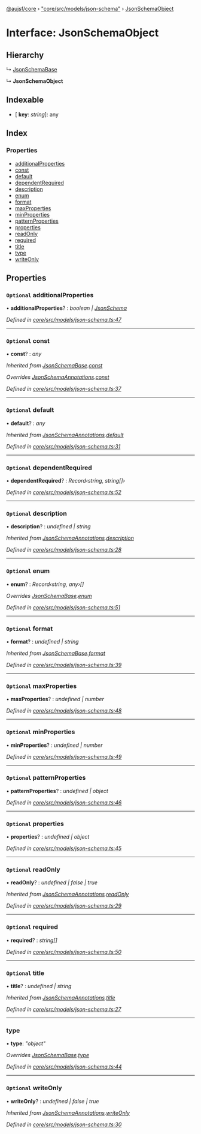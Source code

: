 [@aujsf/core](../README.md) › ["core/src/models/json-schema"](../modules/_core_src_models_json_schema_.md) › [JsonSchemaObject](_core_src_models_json_schema_.jsonschemaobject.md)

# Interface: JsonSchemaObject

## Hierarchy

  ↳ [JsonSchemaBase](_core_src_models_json_schema_.jsonschemabase.md)

  ↳ **JsonSchemaObject**

## Indexable

* \[ **key**: *string*\]: any

## Index

### Properties

* [additionalProperties](_core_src_models_json_schema_.jsonschemaobject.md#optional-additionalproperties)
* [const](_core_src_models_json_schema_.jsonschemaobject.md#optional-const)
* [default](_core_src_models_json_schema_.jsonschemaobject.md#optional-default)
* [dependentRequired](_core_src_models_json_schema_.jsonschemaobject.md#optional-dependentrequired)
* [description](_core_src_models_json_schema_.jsonschemaobject.md#optional-description)
* [enum](_core_src_models_json_schema_.jsonschemaobject.md#optional-enum)
* [format](_core_src_models_json_schema_.jsonschemaobject.md#optional-format)
* [maxProperties](_core_src_models_json_schema_.jsonschemaobject.md#optional-maxproperties)
* [minProperties](_core_src_models_json_schema_.jsonschemaobject.md#optional-minproperties)
* [patternProperties](_core_src_models_json_schema_.jsonschemaobject.md#optional-patternproperties)
* [properties](_core_src_models_json_schema_.jsonschemaobject.md#optional-properties)
* [readOnly](_core_src_models_json_schema_.jsonschemaobject.md#optional-readonly)
* [required](_core_src_models_json_schema_.jsonschemaobject.md#optional-required)
* [title](_core_src_models_json_schema_.jsonschemaobject.md#optional-title)
* [type](_core_src_models_json_schema_.jsonschemaobject.md#type)
* [writeOnly](_core_src_models_json_schema_.jsonschemaobject.md#optional-writeonly)

## Properties

### `Optional` additionalProperties

• **additionalProperties**? : *boolean | [JsonSchema](../modules/_core_src_models_json_schema_.md#jsonschema)*

*Defined in [core/src/models/json-schema.ts:47](https://github.com/jbockle/au-jsonschema-form/blob/05b11cf/packages/core/src/models/json-schema.ts#L47)*

___

### `Optional` const

• **const**? : *any*

*Inherited from [JsonSchemaBase](_core_src_models_json_schema_.jsonschemabase.md).[const](_core_src_models_json_schema_.jsonschemabase.md#optional-const)*

*Overrides [JsonSchemaAnnotations](_core_src_models_json_schema_.jsonschemaannotations.md).[const](_core_src_models_json_schema_.jsonschemaannotations.md#optional-const)*

*Defined in [core/src/models/json-schema.ts:37](https://github.com/jbockle/au-jsonschema-form/blob/05b11cf/packages/core/src/models/json-schema.ts#L37)*

___

### `Optional` default

• **default**? : *any*

*Inherited from [JsonSchemaAnnotations](_core_src_models_json_schema_.jsonschemaannotations.md).[default](_core_src_models_json_schema_.jsonschemaannotations.md#optional-default)*

*Defined in [core/src/models/json-schema.ts:31](https://github.com/jbockle/au-jsonschema-form/blob/05b11cf/packages/core/src/models/json-schema.ts#L31)*

___

### `Optional` dependentRequired

• **dependentRequired**? : *Record‹string, string[]›*

*Defined in [core/src/models/json-schema.ts:52](https://github.com/jbockle/au-jsonschema-form/blob/05b11cf/packages/core/src/models/json-schema.ts#L52)*

___

### `Optional` description

• **description**? : *undefined | string*

*Inherited from [JsonSchemaAnnotations](_core_src_models_json_schema_.jsonschemaannotations.md).[description](_core_src_models_json_schema_.jsonschemaannotations.md#optional-description)*

*Defined in [core/src/models/json-schema.ts:28](https://github.com/jbockle/au-jsonschema-form/blob/05b11cf/packages/core/src/models/json-schema.ts#L28)*

___

### `Optional` enum

• **enum**? : *Record‹string, any›[]*

*Overrides [JsonSchemaBase](_core_src_models_json_schema_.jsonschemabase.md).[enum](_core_src_models_json_schema_.jsonschemabase.md#optional-enum)*

*Defined in [core/src/models/json-schema.ts:51](https://github.com/jbockle/au-jsonschema-form/blob/05b11cf/packages/core/src/models/json-schema.ts#L51)*

___

### `Optional` format

• **format**? : *undefined | string*

*Inherited from [JsonSchemaBase](_core_src_models_json_schema_.jsonschemabase.md).[format](_core_src_models_json_schema_.jsonschemabase.md#optional-format)*

*Defined in [core/src/models/json-schema.ts:39](https://github.com/jbockle/au-jsonschema-form/blob/05b11cf/packages/core/src/models/json-schema.ts#L39)*

___

### `Optional` maxProperties

• **maxProperties**? : *undefined | number*

*Defined in [core/src/models/json-schema.ts:48](https://github.com/jbockle/au-jsonschema-form/blob/05b11cf/packages/core/src/models/json-schema.ts#L48)*

___

### `Optional` minProperties

• **minProperties**? : *undefined | number*

*Defined in [core/src/models/json-schema.ts:49](https://github.com/jbockle/au-jsonschema-form/blob/05b11cf/packages/core/src/models/json-schema.ts#L49)*

___

### `Optional` patternProperties

• **patternProperties**? : *undefined | object*

*Defined in [core/src/models/json-schema.ts:46](https://github.com/jbockle/au-jsonschema-form/blob/05b11cf/packages/core/src/models/json-schema.ts#L46)*

___

### `Optional` properties

• **properties**? : *undefined | object*

*Defined in [core/src/models/json-schema.ts:45](https://github.com/jbockle/au-jsonschema-form/blob/05b11cf/packages/core/src/models/json-schema.ts#L45)*

___

### `Optional` readOnly

• **readOnly**? : *undefined | false | true*

*Inherited from [JsonSchemaAnnotations](_core_src_models_json_schema_.jsonschemaannotations.md).[readOnly](_core_src_models_json_schema_.jsonschemaannotations.md#optional-readonly)*

*Defined in [core/src/models/json-schema.ts:29](https://github.com/jbockle/au-jsonschema-form/blob/05b11cf/packages/core/src/models/json-schema.ts#L29)*

___

### `Optional` required

• **required**? : *string[]*

*Defined in [core/src/models/json-schema.ts:50](https://github.com/jbockle/au-jsonschema-form/blob/05b11cf/packages/core/src/models/json-schema.ts#L50)*

___

### `Optional` title

• **title**? : *undefined | string*

*Inherited from [JsonSchemaAnnotations](_core_src_models_json_schema_.jsonschemaannotations.md).[title](_core_src_models_json_schema_.jsonschemaannotations.md#optional-title)*

*Defined in [core/src/models/json-schema.ts:27](https://github.com/jbockle/au-jsonschema-form/blob/05b11cf/packages/core/src/models/json-schema.ts#L27)*

___

###  type

• **type**: *"object"*

*Overrides [JsonSchemaBase](_core_src_models_json_schema_.jsonschemabase.md).[type](_core_src_models_json_schema_.jsonschemabase.md#optional-type)*

*Defined in [core/src/models/json-schema.ts:44](https://github.com/jbockle/au-jsonschema-form/blob/05b11cf/packages/core/src/models/json-schema.ts#L44)*

___

### `Optional` writeOnly

• **writeOnly**? : *undefined | false | true*

*Inherited from [JsonSchemaAnnotations](_core_src_models_json_schema_.jsonschemaannotations.md).[writeOnly](_core_src_models_json_schema_.jsonschemaannotations.md#optional-writeonly)*

*Defined in [core/src/models/json-schema.ts:30](https://github.com/jbockle/au-jsonschema-form/blob/05b11cf/packages/core/src/models/json-schema.ts#L30)*
